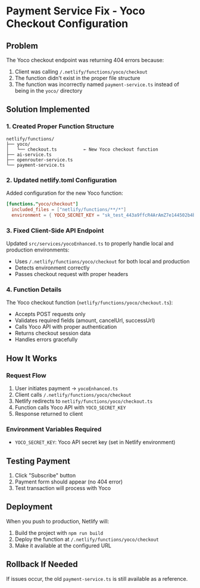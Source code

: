 # Payment Service Fix - Yoco Checkout Configuration

## Problem
The Yoco checkout endpoint was returning 404 errors because:
1. Client was calling `/.netlify/functions/yoco/checkout`
2. The function didn't exist in the proper file structure
3. The function was incorrectly named `payment-service.ts` instead of being in the `yoco/` directory

## Solution Implemented

### 1. Created Proper Function Structure
```
netlify/functions/
├── yoco/
│   └── checkout.ts          ← New Yoco checkout function
├── ai-service.ts
├── openrouter-service.ts
└── payment-service.ts
```

### 2. Updated netlify.toml Configuration
Added configuration for the new Yoco function:
```toml
[functions."yoco/checkout"]
  included_files = ["netlify/functions/**/*"]
  environment = { YOCO_SECRET_KEY = "sk_test_443a9ffcR4ArAmZ7e144502b4b1a" }
```

### 3. Fixed Client-Side API Endpoint
Updated `src/services/yocoEnhanced.ts` to properly handle local and production environments:
- Uses `/.netlify/functions/yoco/checkout` for both local and production
- Detects environment correctly
- Passes checkout request with proper headers

### 4. Function Details
The Yoco checkout function (`netlify/functions/yoco/checkout.ts`):
- Accepts POST requests only
- Validates required fields (amount, cancelUrl, successUrl)
- Calls Yoco API with proper authentication
- Returns checkout session data
- Handles errors gracefully

## How It Works

### Request Flow
1. User initiates payment → `yocoEnhanced.ts`
2. Client calls `/.netlify/functions/yoco/checkout`
3. Netlify redirects to `netlify/functions/yoco/checkout.ts`
4. Function calls Yoco API with `YOCO_SECRET_KEY`
5. Response returned to client

### Environment Variables Required
- `YOCO_SECRET_KEY`: Yoco API secret key (set in Netlify environment)

## Testing Payment
1. Click "Subscribe" button
2. Payment form should appear (no 404 error)
3. Test transaction will process with Yoco

## Deployment
When you push to production, Netlify will:
1. Build the project with `npm run build`
2. Deploy the function at `/.netlify/functions/yoco/checkout`
3. Make it available at the configured URL

## Rollback If Needed
If issues occur, the old `payment-service.ts` is still available as a reference.
